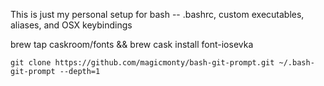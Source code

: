 This is just my personal setup for bash -- .bashrc, custom executables, aliases, and OSX keybindings


brew tap caskroom/fonts && brew cask install font-iosevka

`git clone https://github.com/magicmonty/bash-git-prompt.git ~/.bash-git-prompt --depth=1`
